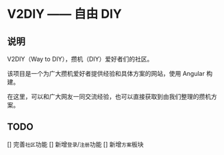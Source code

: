 # V2DIY —— 自由 DIY

## 说明
V2DIY（Way to DIY），攒机（DIY）爱好者们的社区。

该项目是一个为广大攒机爱好者提供经验和具体方案的网站，使用 Angular 构建。

在这里，可以和广大网友一同交流经验，也可以直接获取到由我们整理的攒机方案。

## TODO
[] 完善`社区`功能
[] 新增`登录`/`注册`功能
[] 新增`方案`板块